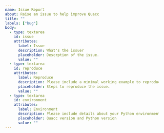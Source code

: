 ```yaml
---
name: Issue Report
about: Raise an issue to help improve Quacc
title: ""
labels: ["bug"]
body:
  - type: textarea
    id: issue
    attributes:
      label: Issue
      description: What's the issue?
      placeholder: Descrption of the issue.
      value: ""
  - type: textarea
    id: reproduce
    attributes:
      label: Reproduce
      description: Please include a minimal working example to reproduce the issue.
      placeholder: Steps to reproduce the issue.
      value: ""
  - type: textarea
    id: environment
    attributes:
      label: Environment
      description: Please include details about your Python environment.
      placeholder: Quacc version and Python version
      value: ""
---
```

